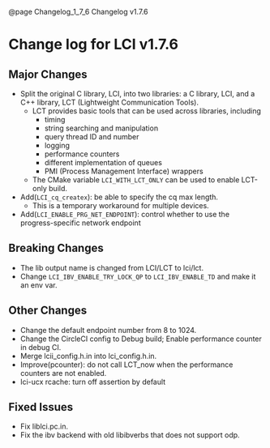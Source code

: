 @page Changelog_1_7_6 Changelog v1.7.6

# Change log for LCI v1.7.6

## Major Changes
- Split the original C library, LCI, into two libraries: a C library, LCI, 
  and a C++ library, LCT (Lightweight Communication Tools).
  - LCT provides basic tools that can be used across libraries, including
    - timing
    - string searching and manipulation
    - query thread ID and number
    - logging
    - performance counters
    - different implementation of queues
    - PMI (Process Management Interface) wrappers
  - The CMake variable `LCI_WITH_LCT_ONLY` can be used to enable LCT-only build.
- Add(`LCI_cq_createx`): be able to specify the cq max length.
  - This is a temporary workaround for multiple devices.
- Add(`LCI_ENABLE_PRG_NET_ENDPOINT`): control whether to use the progress-specific network endpoint

## Breaking Changes
- The lib output name is changed from LCI/LCT to lci/lct.
- Change `LCI_IBV_ENABLE_TRY_LOCK_QP` to `LCI_IBV_ENABLE_TD` and make it an env var.

## Other Changes
- Change the default endpoint number from 8 to 1024.
- Change the CircleCI config to Debug build; Enable performance counter in debug CI.
- Merge lcii_config.h.in into lci_config.h.in.
- Improve(pcounter): do not call LCT_now when the performance counters are not enabled.
- lci-ucx rcache: turn off assertion by default

## Fixed Issues
- Fix liblci.pc.in.
- Fix the ibv backend with old libibverbs that does not support odp.